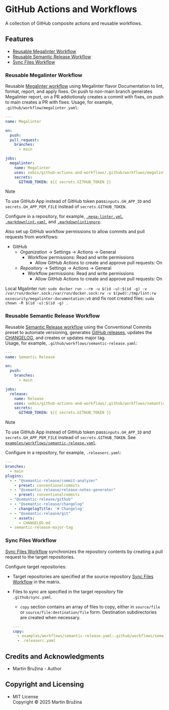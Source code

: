 # GitHub Actions and Workflows

A collection of GitHub composite actions and reusable workflows.

## Features

- [Reusable Megalinter Workflow](#reusable-megalinter-workflow)
- [Reusable Semantic Release Workflow](#reusable-semantic-release-workflow)
- [Sync Files Workflow](#sync-files-workflow)

### Reusable Megalinter Workflow

Reusable [Megalinter workflow](.github/workflows/megalinter.yaml) using Megalinter flavor Documentation to lint, format, report, and apply fixes. On push to non-main branch generates Megalinter report, on a PR addiotionaly creates a commit with fixes, on push to main creates a PR with fixes.
Usage, for example, `.github/workflow/megalinter.yaml`:

```yaml
---
name: Megalinter

on:
  push:
  pull_request:
    branches:
      - main

jobs:
  megalinter:
    name: Megalinter
    uses: xebis/github-actions-and-workflows/.github/workflows/megalinter.yaml@v0
    secrets:
      GITHUB_TOKEN: ${{ secrets.GITHUB_TOKEN }}
```

> [!note]
> To use GitHub App instead of GitHub token pass`inputs.GH_APP_ID` and `secrets.GH_APP_PEM_FILE` instead of `secrets.GITHUB_TOKEN`.

Configure in a repository, for example, [`.mega-linter.yml`](.mega-linter.yml), [`.markdownlint.yaml`](.markdownlint.yaml), and [`.markdownlintignore`](.markdownlintignore).

Also set up GitHub workflow permissions to allow commits and pull requests from workflows:

- GitHub
  - _Organization_ -> Settings -> Actions -> General
    - Workflow permissions: Read and write permissions
      - Allow GitHub Actions to create and approve pull requests: On
  - _Repository_ -> Settings -> Actions -> General
    - Workflow permissions: Read and write permissions
      - Allow GitHub Actions to create and approve pull requests: On

Local Mgalinter run: `sudo docker run --rm -u $(id -u):$(id -g) -v /var/run/docker.sock:/var/run/docker.sock:rw -v $(pwd):/tmp/lint:rw oxsecurity/megalinter-documentation:v8` and fix root created files: `sudo chown -R $(id -u):$(id -g) .`

### Reusable Semantic Release Workflow

Reusable [Semantic Release workflow](.github/workflows/semantic-release.yaml) using the Conventional Commits preset to automate versioning, generates [GitHub releases](https://github.com/xebis/github-actions-and-workflows/releases), updates the [CHANGELOG](CHANGELOG.md), and creates or updates major tag.  
Usage, for example, `.github/workflows/semantic-release.yaml`:

```yaml
---
name: Semantic Release

on:
  push:
    branches:
      - main

jobs:
  release:
    name: Release
    uses: xebis/github-actions-and-workflows/.github/workflows/semantic-release.yaml@v0
    secrets:
      GITHUB_TOKEN: ${{ secrets.GITHUB_TOKEN }}
```

> [!note]
> To use GitHub App instead of GitHub token pass`inputs.GH_APP_ID` and `secrets.GH_APP_PEM_FILE` instead of `secrets.GITHUB_TOKEN`. See [`examples/workflows/semantic-release.yaml`](examples/workflows/semantic-release.yaml).

Configure in a repository, for example, `.releaserc.yaml`:

```yaml
---
branches:
  - main
plugins:
  - - "@semantic-release/commit-analyzer"
    - preset: conventionalcommits
  - - "@semantic-release/release-notes-generator"
    - preset: conventionalcommits
  - "@semantic-release/github"
  - - "@semantic-release/changelog"
    - changelogTitle: '# Changelog'
  - - "@semantic-release/git"
    - assets:
      - CHANGELOG.md
  - semantic-release-major-tag
```

### Sync Files Workflow

[Sync Files Workflow](.github/workflows/sync-files.yaml) synchronizes the repository contents by creating a pull request to the target repositories.

Configure target repositories:

- Target repositories are specified at the source repository [Sync Files Workflow](.github/workflows/sync-files.yaml) in the matrix.
- Files to sync are specified in the target repository file `.github/sync.yaml`.
  - `copy` section contains an array of files to copy, either in `source/file` or `source/file:destination/file` form. Destination subdirectories are created when necessary.

  ```yaml
  ---
  copy:
    - examples/workflows/semantic-release.yaml:.github/workflows/semantic-release.yaml
    - .releaserc.yaml
  ```

## Credits and Acknowledgments

- Martin Bružina - Author

## Copyright and Licensing

- MIT License  
  Copyright © 2025 Martin Bružina
